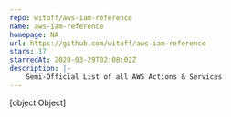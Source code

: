 ```yaml
---
repo: witoff/aws-iam-reference
name: aws-iam-reference
homepage: NA
url: https://github.com/witoff/aws-iam-reference
stars: 17
starredAt: 2020-03-29T02:08:02Z
description: |-
    Semi-Official List of all AWS Actions & Services
---
```


[object Object]
